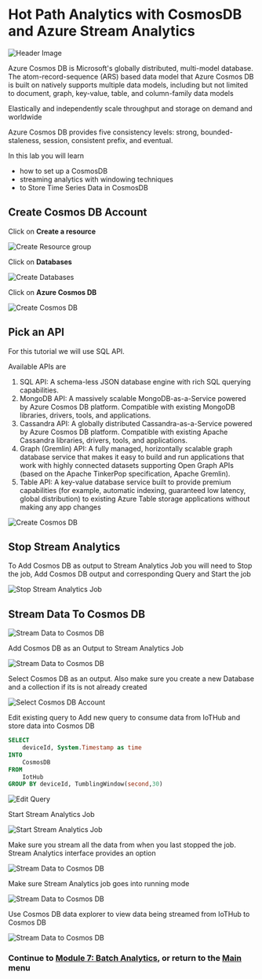 # Hot Path Analytics with CosmosDB and Azure Stream Analytics

![Header Image](images/cosmosdb.jpg)

Azure Cosmos DB is Microsoft's globally distributed, multi-model database. The atom-record-sequence (ARS) based data model that Azure Cosmos DB is built on natively supports multiple data models, including but not limited to document, graph, key-value, table, and column-family data models


Elastically and independently scale throughput and storage on demand and worldwide

Azure Cosmos DB provides five consistency levels: strong, bounded-staleness, session, consistent prefix, and eventual. 

In this lab you will learn

* how to set up a CosmosDB
* streaming analytics with windowing techniques
* to Store Time Series Data in CosmosDB

## Create Cosmos DB Account

Click on **Create a resource**

![Create Resource group](images/create_resource.png)

Click on **Databases**

![Create Databases](images/databases.png)


Click on **Azure Cosmos DB**

![Create Cosmos DB](images/01_Create_CosmosDB.png)

## Pick an API

For this tutorial we will use SQL API.

Available APIs are

1. SQL API: A schema-less JSON database engine with rich SQL querying capabilities.
2. MongoDB API: A massively scalable MongoDB-as-a-Service powered by Azure Cosmos DB platform. Compatible with existing MongoDB libraries, drivers, tools, and applications.
3. Cassandra API: A globally distributed Cassandra-as-a-Service powered by Azure Cosmos DB platform. Compatible with existing Apache Cassandra libraries, drivers, tools, and applications.
4. Graph (Gremlin) API: A fully managed, horizontally scalable graph database service that makes it easy to build and run applications that work with highly connected datasets supporting Open Graph APIs (based on the Apache TinkerPop specification, Apache Gremlin).
5. Table API: A key-value database service built to provide premium capabilities (for example, automatic indexing, guaranteed low latency, global distribution) to existing Azure Table storage applications without making any app changes

![Create Cosmos DB](images/02_Create_CosmosDB_Submit.png)

## Stop Stream Analytics

To Add Cosmos DB as output to Stream Analytics Job you will need to Stop the job, Add Cosmos DB output and corresponding Query and Start the job

![Stop Stream Analytics Job](images/03_stop_stream_analytics_job.png)

## Stream Data To Cosmos DB

![Stream Data to Cosmos DB](images/04_click_output.png)

Add Cosmos DB as an Output to Stream Analytics Job

![Stream Data to Cosmos DB](images/05_add_cosmosdb.png)

Select Cosmos DB as an output. Also make sure you create a new Database and a collection if its is not already created

![Select Cosmos DB Account](images/06_create_output.png)

Edit existing query to Add new query to consume data from IoTHub and store data into Cosmos DB 

```sql
SELECT
    deviceId, System.Timestamp as time
INTO
    CosmosDB
FROM
    IotHub
GROUP BY deviceId, TumblingWindow(second,30)
```

![Edit Query](images/07_Edit_Query.png)

Start Stream Analytics Job

![Start Stream Analytics Job](images/08_start_asa.png)

Make sure you stream all the data from when you last stopped the job. Stream Analytics interface provides an option

![Stream Data to Cosmos DB](images/09_when_last_stopped.png)

Make sure Stream Analytics job goes into running mode

![Stream Data to Cosmos DB](images/10_running.png)

Use Cosmos DB data explorer to view data being streamed from IoTHub to Cosmos DB

![Stream Data to Cosmos DB](images/11_cosmosdb_data_explorer.png)

### Continue to [Module 7: Batch Analytics](../SQLDataWarehouse/README.md), or return to the [Main](../../README.md) menu